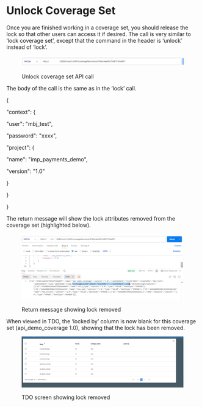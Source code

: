 # Unlock Coverage Set

Once you are finished working in a coverage set, you should release the lock so that other users can access it if desired.  The call is very similar to ‘lock coverage set’, except that the command in the header is ‘unlock’ instead of ‘lock’.

&#x20;

<figure><img src="../../../../../.gitbook/assets/image (38).png" alt=""><figcaption><p>Unlock coverage set API call</p></figcaption></figure>

&#x20;

&#x20;The body of the call is the same as in the ‘lock’ call.

&#x20;

{

&#x20;   "context": {

&#x20;       "user": "mbj\_test",

&#x20;       "password": "xxxx",

&#x20;       "project": {

&#x20;           "name": "imp\_payments\_demo",

&#x20;           "version": "1.0"

&#x20;       }

&#x20;   }

}

&#x20;

The return message will show the lock attributes removed from the coverage set (highlighted below).

&#x20;

<figure><img src="../../../../../.gitbook/assets/image (39).png" alt=""><figcaption><p>Return message showing lock removed</p></figcaption></figure>

&#x20;

When viewed in TDO, the ‘locked by’ column is now blank for this coverage set (api\_demo\_coverage 1.0), showing that the lock has been removed.

&#x20;

<figure><img src="../../../../../.gitbook/assets/image (40).png" alt=""><figcaption><p>TDO screen showing lock removed</p></figcaption></figure>

